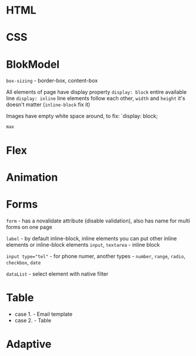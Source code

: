 # HTML
# CSS
# BlokModel

 `box-sizing` - border-box, content-box

 All elements of page have display property
 `display: block` entire available line
 `display: inline` line elements follow each other, `width` and `height` it's doesn't matter (`inline-block` fix it)

 Images have empty white space around, to fix: `display: block;

 `max`
 

# Flex
# Animation
# Forms
`form` - has a novalidate attribute (disable validation), also has name for multi forms on one page

`label` - by default inline-block, inline elements you can put other inline elements or inline-block elements
`input`, `textarea` - inline block

`input type="tel"` - for phone numer, another types - `number`, `range`, `radio`, `checkbox`, `date`

`dataList` - select element with native filter

# Table

 - case 1. - Email template
 - case 2. - Table

# Adaptive
